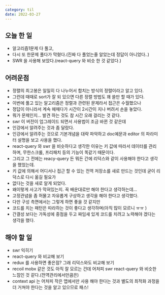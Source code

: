 ```yaml
---
category: til
date: 2022-03-27
---
```


## 오늘 한 일

- 알고리즘1문제 다 풀고,
- 다시 또 한문제 풀다가 막혔다.(진짜 다 풀었는줄 알았는데 정답이 아니었다..)
- SWR 을 사용해 보았다.(react-query 와 비슷 한 것 같았다.)

## 어려운점

- 정렬의 최고봉은 일일히 다 나누어서 합치는 방식의 정렬이라고 알고 있다.
- 그런데 때때로 sort가 잘 되 있으면 다른 정렬 방법도 꽤 쓸만 할 때가 있다.
- 이번에 풀고 있는 알고리즘은 정렬과 관련된 문제라서 접근은 수월했으나
- 정답이 아니라서 계속 헤매다가 시간이 2시간이 지나 버려서 손을 놓았다.
- 뭐가 문제인지... 발견 하는 것도 참 시간 오래 걸리는 것 같다.
- swr 이 버전이 업그레이드 되면서 사용법이 조금 바뀐 것 같은데
- 인강에서 알려주는 것과 좀 달랐다.
- 인강에서 알려주는 것으로 기본개념을 대략 파악하고 doc예문과 editor 의 파라미터 설명을 보고 사용을 했다.
- react-query 와 swr 을 비슷하다고 생각한 이유는 키 값에 따라서 데이터를 관리하며, 무한스크롤, 프리패치 등의 기능이 똑같기 때문이다.
- 그리고 그 전에는 reacy-query 든 뭐든 간에 리덕스와 같이 사용해야 한다고 생각을 했었는데.
- 키 값에 의해서 어디서나 접근 할 수 있는 전역 저장소를 새로 만드는 것인데 굳이 리덕스로 다시 옮길 필요가
- 없다는 것을 새로 알게 되었다.
- 왜이렇게 사고가 막혀있는지. 꼭 배운대로만 해야 한다고 생각하는데...
- 고정관념을 좀 허물고 자유롭게 구상하고 생각을 해야 한다고 생각했다.
- 다만 구성 측면에서는 그렇게 하면 좋을 것 같지만
- 코드를 치는 패턴은 따라하는 것이 좋다고 생각하며(아직 많이 모르니 ㅠㅠ )
- 간결성 보다는 가독성에 중점을 두고 짜임새 있게 코드를 치려고 노력해야 겠다는 생각을 했다.

## 해야 할 일

- swr 익히기
- react-query 와 비교해 보기
- redux 를 사용하면 좋은점? 그래 리덕스와도 비교해 보기
- recoil mobx 같은 것도 아직 잘 모르는 건데 어처피 swr react-query 와 비슷한 느낌인 것 같다.(전역관리에서만큼은)
- context api 는 어처피 작은 앱에서만 사용 해야 한다는 것과 별도의 최적화 과정을 더 거쳐야 한다는 것을 알고 있으므로 패스!
